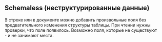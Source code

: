 ## Schemaless (неструктурированные данные)

В строке или в документе можно добавить произвольные поля без предватительного изменения структуры таблицы.
При чтении нужны проверки, что поле появилось.
Возможно поля, которые не существуют - и не занимают места.



